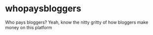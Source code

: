 # whopaysbloggers
Who pays bloggers? Yeah, know the nitty gritty of how bloggers make money on this platform

